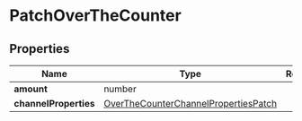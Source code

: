 # PatchOverTheCounter



## Properties

| Name | Type | Required | Description |
| ------------ | ------------- | ------------- | ------------- |
| **amount** | number |  |  |
**channelProperties** | [OverTheCounterChannelPropertiesPatch](OverTheCounterChannelPropertiesPatch.md) |  |  |


